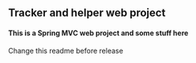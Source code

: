 ## Tracker and helper web project

#### This is a Spring MVC web project and some stuff here

Change this readme before release

